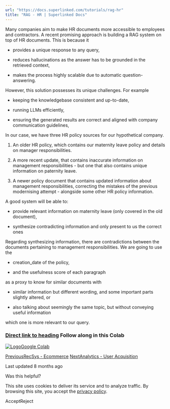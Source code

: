 ```yaml
---
url: "https://docs.superlinked.com/tutorials/rag-hr"
title: "RAG - HR | Superlinked Docs"
---
```


Many companies aim to make HR documents more accessible to employees and contractors. A recent promising approach is building a RAG system on top of HR documents. This is because it

- provides a unique response to any query,

- reduces hallucinations as the answer has to be grounded in the retrieved context,

- makes the process highly scalable due to automatic question-answering.


However, this solution possesses its unique challenges. For example

- keeping the knowledgebase consistent and up-to-date,

- running LLMs efficiently,

- ensuring the generated results are correct and aligned with company communication guidelines,


In our case, we have three HR policy sources for our hypothetical company.

1. An older HR policy, which contains our maternity leave policy and details on manager responsibilities.

2. A more recent update, that contains inaccurate information on management responsibilities - but one that also contains unique information on paternity leave.

3. A newer policy document that contains updated information about management responsibilities, correcting the mistakes of the previous modernising attempt - alongside some other HR policy information.


A good system will be able to:

- provide relevant information on maternity leave (only covered in the old document),

- synthesize contradicting information and only present to us the correct ones


Regarding synthesizing information, there are contradictions between the documents pertaining to management responsibilities. We are going to use the

- creation\_date of the policy,

- and the usefulness score of each paragraph


as a proxy to know for similar documents with

- similar information but different wording, and some important parts slightly altered, or

- also talking about seemingly the same topic, but without conveying useful information


which one is more relevant to our query.

### [Direct link to heading](https://docs.superlinked.com/tutorials/rag-hr\#follow-along-in-this-colab)    Follow along in this Colab

[![Logo](https://docs.superlinked.com/~gitbook/image?url=https%3A%2F%2Fssl.gstatic.com%2Fcolaboratory-static%2Fcommon%2F30864e73efec47e27efc1f39a6579d5e%2Fimg%2Ffavicon.ico&width=20&dpr=4&quality=100&sign=223bee3d&sv=2)Google Colab](https://colab.research.google.com/github/superlinked/superlinked/blob/main/notebook/rag_hr_knowledgebase.ipynb#scrollTo=e9fb5d47-d6b9-4cdd-b2b4-80dda4eef996)

[PreviousRecSys - Ecommerce](https://docs.superlinked.com/tutorials/recsys-ecomm) [NextAnalytics - User Acquisition](https://docs.superlinked.com/tutorials/analytics-user-acquisition)

Last updated 8 months ago

Was this helpful?

This site uses cookies to deliver its service and to analyze traffic. By browsing this site, you accept the [privacy policy](https://superlinked.com/policies/privacy-policy).

AcceptReject